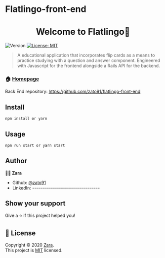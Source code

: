 # Flatlingo-front-end


<h1 align="center">Welcome to Flatlingo👋</h1>
<p>
  <img alt="Version" src="https://img.shields.io/badge/version-0.1.0-blue.svg?cacheSeconds=2592000" />
  <a href="https://choosealicense.com/licenses/mit/" target="_blank">
    <img alt="License: MIT" src="https://img.shields.io/badge/License-MIT-yellow.svg" />
  </a>
</p>

> A educational application that incorporates flip cards as a means to practice studying with a question and answer component. Engineered with Javascript for the frontend alongside a Rails API for the backend.

### 🏠 [Homepage](https://github.com/zato91/flatlingo-front-end)
Back End repository: https://github.com/zato91/flatlingo-front-end

## Install

```sh
npm install or yarn
```

## Usage

```sh
npm run start or yarn start
```

## Author

👨‍💻 **Zara**

* Github: [@zato91](https://github.com/zato91)
* LinkedIn: ----------------------------------

## Show your support

Give a ⭐️ if this project helped you!

## 📝 License

Copyright © 2020 [Zara](https://github.com/zato91).<br />
This project is [MIT](https://choosealicense.com/licenses/mit/) licensed.
